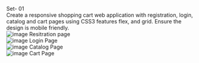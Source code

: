 Set- 01 <br/>
Create a responsive shopping cart web application with registration, login, catalog and cart pages using CSS3 features flex, and grid. Ensure the design is mobile friendly. <br/>
![image](https://github.com/user-attachments/assets/7c5d374f-b83b-4695-bc8f-5c0f40560892)
Resitration page <br/>
![image](https://github.com/user-attachments/assets/bd114643-00fa-4f8c-9959-da8bc84b643d)
Login Page <br/>
![image](https://github.com/user-attachments/assets/eb13bfbc-55ce-48cc-8dd5-3bb07041ab53)
Catalog Page <br/>
![image](https://github.com/user-attachments/assets/ac2e1470-79d2-43a1-ac28-8304f1e37719)
Cart Page <br/>
